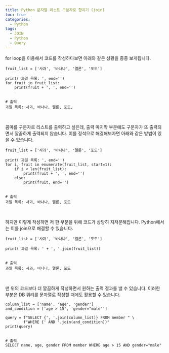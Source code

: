 ```yaml
---
title: Python 문자열 리스트 구분자로 합치기 (join)
toc: true
categories:
  - Python
tags:
  - JOIN
  - Python
  - Query
---
```


for loop을 이용해서 코드를 작성하다보면 아래와 같은 상황을 종종 보게됩니다.



```
fruit_list = ['사과', '바나나', '멜론', '포도']

print('과일 목록: ', end='')
for fruit in fruit_list:
    print(fruit + ', ', end='')


# 출력
과일 목록: 사과, 바나나, 멜론, 포도,
```

 


콤마를 구분자로 리스트를 출력하고 싶은데, 출력 마지막 부분에도 구분자가 또 출력되면서 깔끔하게 출력되지 않습니다. 이를 정석으로 해결해보자면 아래와 같은 방법이 있을 수 있습니다.



```
fruit_list = ['사과', '바나나', '멜론', '포도']

print('과일 목록: ', end='')
for i, fruit in enumerate(fruit_list, start=1):
    if i < len(fruit_list):
        print(fruit + ', ', end='')
    else:
        print(fruit, end='')
        
        
# 출력
과일 목록: 사과, 바나나, 멜론, 포도
```

 


하지만 이렇게 작성하면 저 한 부분을 위해 코드가 상당히 지저분해집니다. Python에서는 이를 join으로 해결할 수 있습니다.



```
fruit_list = ['사과', '바나나', '멜론', '포도']

print('과일 목록: ' + ', '.join(fruit_list))


# 출력
과일 목록: 사과, 바나나, 멜론, 포도
```

 


맨 위의 코드보다 더 깔끔하게 작성하면서 원하는 출력 결과를 낼 수 있습니다. 이러한 부분은 DB 쿼리를 문자열로 작성할 때에도 활용할 수 있습니다.



```
column_list = ['name', 'age', 'gender']
and_condition = ['age > 15', 'gender="male"']

query = f"SELECT {', '.join(column_list)} FROM member " \
        f"WHERE {' AND '.join(and_condition)}"
print(query)


# 출력
SELECT name, age, gender FROM member WHERE age > 15 AND gender="male"
```

 


